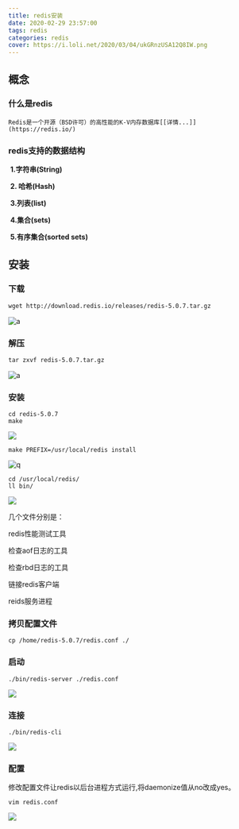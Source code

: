 ```yaml
---
title: redis安装
date: 2020-02-29 23:57:00
tags: redis
categories: redis
cover: https://i.loli.net/2020/03/04/ukGRnzUSA12Q8IW.png
---
```


## 概念

### 什么是redis

 	Redis是一个开源（BSD许可）的高性能的K-V内存数据库[[详情...]](https://redis.io/)

### redis支持的数据结构

​	**1.字符串(String)**

​	**2. 哈希(Hash)**

​	**3.列表(list)**

​	**4.集合(sets)** 

​	**5.有序集合(sorted sets)**


## 安装

### 下载

```tex
wget http://download.redis.io/releases/redis-5.0.7.tar.gz
```

![a](https://i.loli.net/2020/02/29/xU1bzu8gyipKHJe.png)

### 解压

```tex
tar zxvf redis-5.0.7.tar.gz 
```

![a](https://i.loli.net/2020/02/29/rZHKj8gkexL3b7C.png)

### 安装

```
cd redis-5.0.7
make
```

![](https://i.loli.net/2020/02/29/r3FB7Ax2MdctND6.png)

```
make PREFIX=/usr/local/redis install
```

![q](https://i.loli.net/2020/02/29/JDkSET37l8RyW1d.png)

```
cd /usr/local/redis/
ll bin/
```

![](https://i.loli.net/2020/02/29/XSa3EOhu4TMV7qg.png)

几个文件分别是：

redis性能测试工具

检查aof日志的工具

检查rbd日志的工具

链接redis客户端

reids服务进程

### 拷贝配置文件

```
cp /home/redis-5.0.7/redis.conf ./
```

### 启动

```
./bin/redis-server ./redis.conf
```

![](https://i.loli.net/2020/02/29/lAKLWhXxSN3rVaE.png)

### 连接

```
./bin/redis-cli 
```

![](https://i.loli.net/2020/02/29/yhbrve43cYDt7OJ.png)

### 配置

修改配置文件让redis以后台进程方式运行,将daemonize值从no改成yes。

```
vim redis.conf
```

![](https://i.loli.net/2020/02/29/CHclen49wLGYdZW.png)
